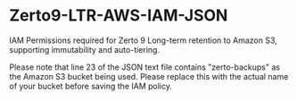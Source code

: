 # Zerto9-LTR-AWS-IAM-JSON
IAM Permissions required for Zerto 9 Long-term retention to Amazon S3, supporting immutability and auto-tiering.

Please note that line 23 of the JSON text file contains "zerto-backups" as the Amazon S3 bucket being used.  Please replace this with the actual name of your bucket before saving the IAM policy.
